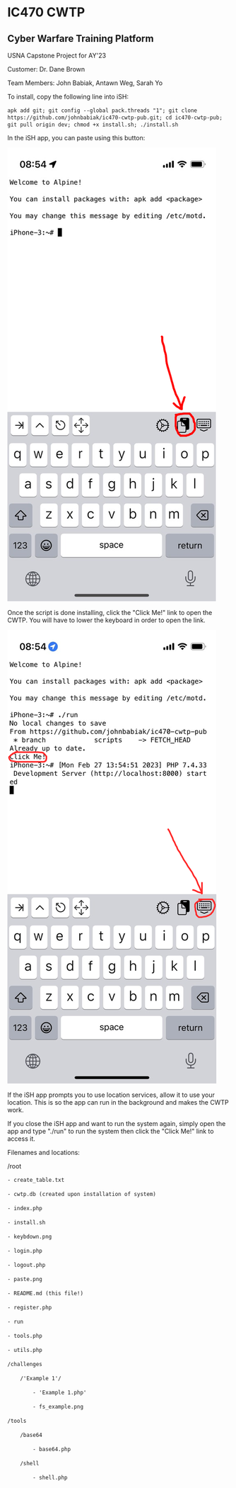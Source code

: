 # IC470 CWTP

## Cyber Warfare Training Platform

USNA Capstone Project for AY'23

Customer: Dr. Dane Brown

Team Members: John Babiak, Antawn Weg, Sarah Yo

To install, copy the following line into iSH:
```
apk add git; git config --global pack.threads "1"; git clone https://github.com/johnbabiak/ic470-cwtp-pub.git; cd ic470-cwtp-pub; git pull origin dev; chmod +x install.sh; ./install.sh
```

In the iSH app, you can paste using this button:

![Image of the clipboard paste button in the iSH app](paste.png)

Once the script is done installing, click the "Click Me!" link to open the CWTP. You will have to lower the keyboard in order to open the link.

![Image pointing to the button in the iSH app to lower the keyboard](keybdown.png)

If the iSH app prompts you to use location services, allow it to use your location. This is so the app can run in the background and makes the CWTP work.

If you close the iSH app and want to run the system again, simply open the app and type "./run" to run the system then click the "Click Me!" link to access it.


Filenames and locations:

/root

	- create_table.txt

	- cwtp.db (created upon installation of system)

	- index.php

	- install.sh

	- keybdown.png

	- login.php

	- logout.php

	- paste.png

	- README.md (this file!)

	- register.php

	- run

	- tools.php

	- utils.php

	/challenges

		/'Example 1'/

			- 'Example 1.php'

			- fs_example.png

	/tools

		/base64

			- base64.php

		/shell

			- shell.php
